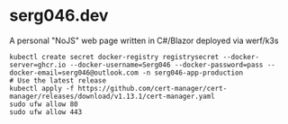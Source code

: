 # serg046.dev
A personal "NoJS" web page written in C#/Blazor deployed via werf/k3s

```code
kubectl create secret docker-registry registrysecret --docker-server=ghcr.io --docker-username=Serg046 --docker-password=pass --docker-email=serg046@outlook.com -n serg046-app-production
# Use the latest release 
kubectl apply -f https://github.com/cert-manager/cert-manager/releases/download/v1.13.1/cert-manager.yaml
sudo ufw allow 80
sudo ufw allow 443
```
